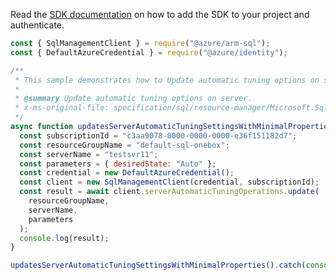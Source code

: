 Read the [SDK documentation](https://github.com/Azure/azure-sdk-for-js/blob/%40azure%2Farm-sql_9.0.1/sdk/sql/arm-sql/README.md) on how to add the SDK to your project and authenticate.

```javascript
const { SqlManagementClient } = require("@azure/arm-sql");
const { DefaultAzureCredential } = require("@azure/identity");

/**
 * This sample demonstrates how to Update automatic tuning options on server.
 *
 * @summary Update automatic tuning options on server.
 * x-ms-original-file: specification/sql/resource-manager/Microsoft.Sql/preview/2020-11-01-preview/examples/ServerAutomaticTuningUpdateMin.json
 */
async function updatesServerAutomaticTuningSettingsWithMinimalProperties() {
  const subscriptionId = "c3aa9078-0000-0000-0000-e36f151182d7";
  const resourceGroupName = "default-sql-onebox";
  const serverName = "testsvr11";
  const parameters = { desiredState: "Auto" };
  const credential = new DefaultAzureCredential();
  const client = new SqlManagementClient(credential, subscriptionId);
  const result = await client.serverAutomaticTuningOperations.update(
    resourceGroupName,
    serverName,
    parameters
  );
  console.log(result);
}

updatesServerAutomaticTuningSettingsWithMinimalProperties().catch(console.error);
```
